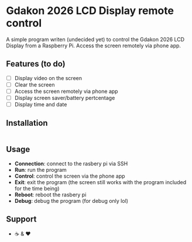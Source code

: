 ﻿# Gdakon 2026 LCD Display remote control
A simple program writen (undecided yet) to control the Gdakon 2026 LCD Display from a Raspberry Pi. Access the screen remotely via phone app.

## Features (to do)
- [ ] Display video on the screen
- [ ] Clear the screen
- [ ] Access the screen remotely via phone app
- [ ] Display screen saver/battery pertcentage
- [ ] Display time and date

## Installation
```

```


## Usage
- **Connection**: connect to the rasbery pi via SSH
- **Run**: run the program
- **Control**: control the screen via the phone app
- **Exit**: exit the program (the screen still works with the program included for the time being)
- **Reboot**: reboot the rasbery pi
- **Debug**: debug the program (for debug only lol)

## Support
- ☕ & ♥